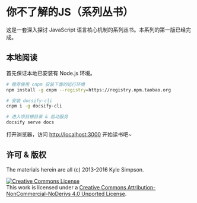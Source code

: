 # 你不了解的JS（系列丛书）

这是一套深入探讨 JavaScript 语言核心机制的系列丛书。本系列的第一版已经完成。

## 本地阅读

首先保证本地已安装有 Node.js 环境。

```bash
# 推荐使用 cnpm 安装下面的运行环境
npm install -g cnpm --registry=https://registry.npm.taobao.org
```

```bash
# 安装 docsify-cli
cnpm i -g docsify-cli

# 进入项目根目录 & 启动服务
docsify serve docs
```
打开浏览器，访问 <http://localhost:3000> 开始读书吧~

## 许可 & 版权

The materials herein are all (c) 2013-2016 Kyle Simpson.

<a rel="license" href="http://creativecommons.org/licenses/by-nc-nd/4.0/"><img alt="Creative Commons License" style="border-width:0" src="https://i.creativecommons.org/l/by-nc-nd/4.0/88x31.png" /></a><br />This work is licensed under a <a rel="license" href="http://creativecommons.org/licenses/by-nc-nd/4.0/">Creative Commons Attribution-NonCommercial-NoDerivs 4.0 Unported License</a>.
